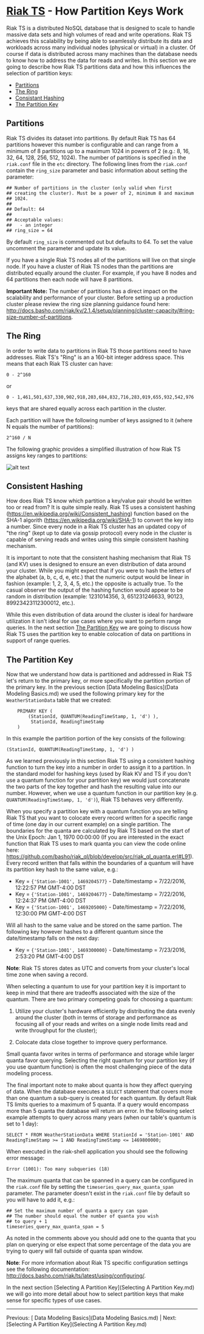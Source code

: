 # [Riak TS](README.md) - How Partition Keys Work

Riak TS is a distributed NoSQL database that is designed to scale to handle massive data sets and high volumes of read and write operations. Riak TS achieves this scalability by being able to seamlessly distribute its data and workloads across many individual nodes (physical or virtual) in a cluster. Of course if data is distributed across many machines than the database needs to know how to address the data for reads and writes. In this section we are going to describe how Riak TS partitions data and how this influences the selection of partition keys:

* [Partitions](#partitions)
* [The Ring](#the-ring)
* [Consistant Hashing](#consistent-hashing)
* [The Partition Key](#the-partition-key)


## Partitions

Riak TS divides its dataset into partitions. By default Riak TS has 64 partitions however this number is configurable and can range from a minimum of 8 partitions up to a maximum 1024 in powers of 2 (e.g.: 8, 16, 32, 64, 128, 256, 512, 1024). The number of partitions is specified in the ``` riak.conf ``` file in the ``` etc ``` directory. The following lines from the ``` riak.conf ``` contain the ``` ring_size ``` parameter and basic information about setting the parameter:

```
## Number of partitions in the cluster (only valid when first
## creating the cluster). Must be a power of 2, minimum 8 and maximum
## 1024.
## 
## Default: 64
## 
## Acceptable values:
##   - an integer
## ring_size = 64
```

By default ``` ring_size ``` is commented out but defaults to 64. To set the value uncomment the parameter and update its value.

If you have a single Riak TS nodes all of the partitions will live on that single node. If you have a cluster of Riak TS nodes than the partitions are distributed equally around the cluster. For example, if you have 8 nodes and 64 partitions then each node will have 8 partitions.

**Important Note:** The number of partitions has a direct impact on the scalability and performance of your cluster. Before setting up a production cluster please review the ring size planning guidance found here: http://docs.basho.com/riak/kv/2.1.4/setup/planning/cluster-capacity/#ring-size-number-of-partitions.


## The Ring

In order to write data to partitions in Riak TS those partitions need to have addresses. Riak TS's "Ring" is an a 160-bit integer address space. This means that each Riak TS cluster can have:

``` 0 - 2^160 ```

or

``` 0 - 1,461,501,637,330,902,918,203,684,832,716,283,019,655,932,542,976 ```

 keys that are shared equally across each partition in the cluster. 

 Each partition will have the following number of keys assigned to it (where N equals the number of partitions):

``` 2^160 / N ```


The following graphic provides a simplified illustration of how Riak TS assigns key ranges to partitions:

![alt text](Images/riak-ring.png)



## Consistent Hashing

How does Riak TS know which partition a key/value pair should be written too or read from? It is quite simple really. Riak TS uses a consistent hashing (https://en.wikipedia.org/wiki/Consistent_hashing) function based on the SHA-1 algorith (https://en.wikipedia.org/wiki/SHA-1) to convert the key into a number. Since every node in a Riak TS cluster has an updated copy of "the ring" (kept up to date via gossip protocol) every node in the cluster is capable of serving reads and writes using this simple consistent hashing mechanism.

It is important to note that the consistent hashing mechanism that Riak TS (and KV) uses is designed to ensure an even distribution of data around your cluster. While you might expect that if you were to hash the letters of the alphabet (a, b, c, d, e, etc.) that the numeric output would be linear in fashion (example: 1, 2, 3, 4, 5, etc.) the opposite is actually true. To the casual observer the output of the hashing function would appear to be random in distribution (example: 1231014356, 3, 651231246633, 90123, 89923423112300012, etc.). 

While this even distribution of data around the cluster is ideal for hardware utilization it isn't ideal for use cases where you want to perform range queries. In the next section [The Partition Key](#the-partition-key) we are going to discuss how Riak TS uses the partition key to enable colocation of data on partitions in support of range queries.


## The Partition Key

Now that we understand how data is partitioned and addressed in Riak TS let's return to the primary key, or more specifically the partition portion of the primary key. In the previous section [Data Modeling Basics](Data Modeling Basics.md) we used the following primary key for the ``` WeatherStationData ``` table that we created:


```
	PRIMARY KEY (
		(StationId, QUANTUM(ReadingTimeStamp, 1, 'd') ),
		 StationId, ReadingTimeStamp
	)
```

In this example the partition portion of the key consists of the following:

```
(StationId, QUANTUM(ReadingTimeStamp, 1, 'd') )
```

As we learned previously in this section Riak TS using a consistent hashing function to turn the key into a number in order to assign it to a partition. In the standard model for hashing keys (used by Riak KV and TS if you don't use a quantum function for your partition key) we would just concatenate the two parts of the key together and hash the resulting value into our number. However, when we use a quantum function in our partition key (e.g. ``` QUANTUM(ReadingTimeStamp, 1, 'd') ```), Riak TS behaves very differently.

When you specify a partition key with a quantum function you are telling Riak TS that you want to colocate every record written for a specific range of time (one day in our current example) on a single partition. The boundaries for the quanta are calculated by Riak TS based on the start of the Unix Epoch: Jan 1, 1970 00:00:00 (If you are interested in the exact function that Riak TS uses to mark quanta you can view the code online here: https://github.com/basho/riak_ql/blob/develop/src/riak_ql_quanta.erl#L91). Every record written that falls within the boundaries of a quantum will have its partition key hash to the same value, e.g.:


* Key = ```{'Station-1001', 1469204577}``` - Date/timestamp = 7/22/2016, 12:22:57 PM GMT-4:00 DST
* Key = ```{'Station-1001', 1469204677}``` - Date/timestamp = 7/22/2016, 12:24:37 PM GMT-4:00 DST
* Key = ```{'Station-1001', 1469205000}``` - Date/timestamp = 7/22/2016, 12:30:00 PM GMT-4:00 DST

Will all hash to the same value and be stored on the same partion. The following key however hashes to a different quantum since the date/timestamp falls on the next day:

* Key = ```{'Station-1001', 1469300000}``` - Date/timestamp = 7/23/2016, 2:53:20 PM GMT-4:00 DST

**Note**: Riak TS stores dates as UTC and converts from your cluster's local time zone when saving a record.

When selecting a quantum to use for your partition key it is important to keep in mind that there are tradeoffs associated with the size of the quantum. There are two primary competing goals for choosing a quantum:

1. Utilize your cluster's hardware efficiently by distributing the data evenly around the cluster (both in terms of storage and performance as focusing all of your reads and writes on a single node limits read and write throughput for the cluster);

1. Colocate data close together to improve query performance.

Small quanta favor writes in terms of performance and storage while larger quanta favor querying. Selecting the right quantum for your partition key (if you use quantum function) is often the most challenging piece of the data modeling process.

The final important note to make about quanta is how they affect querying of data. When the database executes a ```SELECT``` statement that covers more than one quantum a sub-query is created for each quantum. By default Riak TS limits queries to a maximum of 5 quanta. If a query would encompass more than 5 quanta the database will return an error. In the following select example attempts to query across many years (when our table's quantum is set to 1 day):

``` SELECT * FROM WeatherStationData WHERE StationId = 'Station-1001' AND ReadingTimeStamp >= 1 AND ReadingTimeStamp <= 1469800000; ```

When executed in the riak-shell application you should see the following error message:

``` Error (1001): Too many subqueries (18) ```

The maximum quanta that can be spanned in a query can be configured in the ``` riak.conf ``` file by setting the ``` timeseries_query_max_quanta_span ``` parameter. The parameter doesn't exist in the ``` riak.conf ``` file by default so you will have to add it, e.g.:

```
## Set the maximum number of quanta a query can span
## The number should equal the number of quanta you wish
## to query + 1
timeseries_query_max_quanta_span = 5
```

As noted in the comments above you should add one to the quanta that you plan on querying or else expect that some percentage of the data you are trying to query will fall outside of quanta span window.

**Note**: For more information about Riak TS specific configuration settings see the following documentation: http://docs.basho.com/riak/ts/latest/using/configuring/.

In the next section [Selecting A Partition Key](Selecting A Partition Key.md) we will go into more detail about how to select partition keys that make sense for specific types of use cases.

---

 Previous: [ Data Modeling Basics](Data Modeling Basics.md) | Next: [Selecting A Partition Key](Selecting A Partition Key.md)


